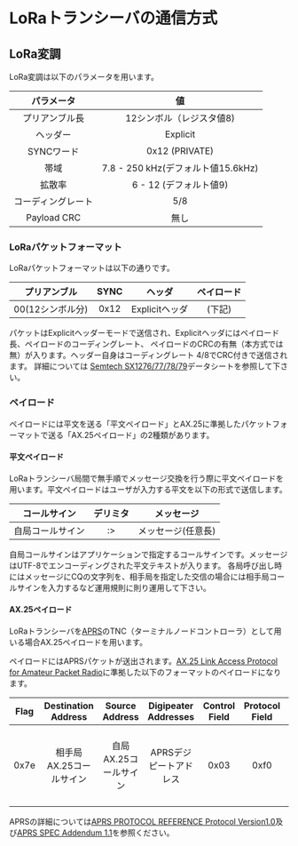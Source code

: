 # LoRaトランシーバの通信方式

## LoRa変調
LoRa変調は以下のパラメータを用います。

| パラメータ | 値 |
|:---------:|:---:|
|プリアンブル長| 12シンボル（レジスタ値8) |
|ヘッダー| Explicit |
|SYNCワード|0x12 (PRIVATE) |
|帯域 | 7.8 - 250 kHz(デフォルト値15.6kHz) |
|拡散率| 6 - 12 (デフォルト値9) |
|コーディングレート| 5/8 |
|Payload CRC| 無し |

### LoRaパケットフォーマット
LoRaパケットフォーマットは以下の通りです。

| プリアンブル | SYNC | ヘッダ | ペイロード |
|:-----------:|:----:|:-----:|:---------:|
| 00(12シンボル分)| 0x12 |Explicitヘッダ| (下記) |

パケットはExplicitヘッダーモードで送信され、Explicitヘッダにはペイロード長、ペイロードのコーディングレート、
ペイロードのCRCの有無（本方式では無）が入ります。ヘッダー自身はコーディングレート 4/8でCRC付きで送信されます。
詳細については [Semtech SX1276/77/78/79](http://www.semtech.com/apps/product.php?pn=SX1276)データシートを参照して下さい。

### ペイロード
ペイロードには平文を送る「平文ペイロード」とAX.25に準拠したパケットフォーマットで送る「AX.25ペイロード」の2種類があります。

#### 平文ペイロード
LoRaトランシーバ局間で無手順でメッセージ交換を行う際に平文ペイロードを用います。平文ペイロードはユーザが入力する平文を以下の形式で送信します。

|コールサイン|デリミタ|メッセージ|
|:---------:|:-----:|:--------:|
|自局コールサイン| :> | メッセージ(任意長)|

自局コールサインはアプリケーションで指定するコールサインです。メッセージはUTF-8でエンコーディングされた平文テキストが入ります。
各局呼び出し時にはメッセージにCQの文字列を、相手局を指定した交信の場合には相手局コールサインを入力するなど運用規則に則り運用して下さい。

#### AX.25ペイロード
LoRaトランシーバを[APRS](http://www.aprs.org/doc/APRS101.PDF)のTNC（ターミナルノードコントローラ）として用いる場合AX.25ペイロードを用います。

ペイロードにはAPRSパケットが送出されます。[AX.25 Link Access Protocol for Amateur Packet Radio](https://www.tapr.org/pdf/AX25.2.2.pdf)に準拠した以下のフォーマットのペイロードになります。

|Flag| Destination Address | Source Address| Digipeater Addresses|Control Field|Protocol Field| Information Field|FCS|Flag|
|:--:|:-------------------:|:-------------:|:-------------------:|:-----------:|:------------:|:----------------:|:-:|:--:|
| 0x7e | 相手局AX.25コールサイン | 自局AX.25コールサイン| APRSデジピートアドレス| 0x03 | 0xf0 |任意長データ | フレームチェックシーケンス(2byte)|0x7e|

APRSの詳細については[APRS PROTOCOL REFERENCE Protocol Version1.0](http://www.aprs.org/doc/APRS101.PDF)及び[APRS SPEC Addendum 1.1](http://www.aprs.org/aprs11.html)を参照ください。
